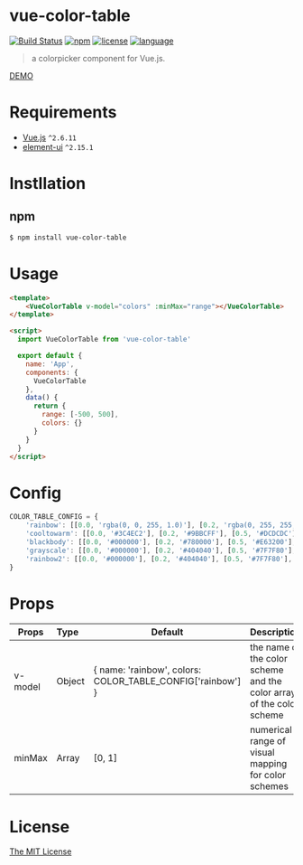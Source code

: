# vue-color-table
[![Build Status](https://www.travis-ci.org/shuang13/vue-color-table.svg)](https://www.travis-ci.org/shuang13/vue-color-table) [![npm](https://img.shields.io/npm/v/vue-color-table.svg)](https://www.npmjs.com/package/vue-color-table) [![license](https://img.shields.io/badge/license-MIT-brightgreen.svg)](https://mit-license.org/) [![language](https://img.shields.io/badge/language-Vue2-brightgreen.svg)](https://www.npmjs.com/package/v-viewer)

> a colorpicker component for Vue.js.

[DEMO](https://shuang13.github.io/vue-color-table/demo/index.html)
# Requirements

- [Vue.js](https://github.com/vuejs/vue) `^2.6.11`
- [element-ui](https://github.com/ElemeFE/element) `^2.15.1`

# Instllation

## npm 
``` bash
$ npm install vue-color-table
```

# Usage
``` html
<template>
    <VueColorTable v-model="colors" :minMax="range"></VueColorTable>
</template>

<script>
  import VueColorTable from 'vue-color-table'

  export default {
    name: 'App',
    components: {
      VueColorTable
    },
    data() {
      return {
        range: [-500, 500],
        colors: {}
      }
    }
  }
</script>
```
# Config
``` js
COLOR_TABLE_CONFIG = {
    'rainbow': [[0.0, 'rgba(0, 0, 255, 1.0)'], [0.2, 'rgba(0, 255, 255, 1.0)'], [0.5, 'rgba(0, 255, 0, 0.5)'], [0.8, 'rgba(255, 255, 0, 1.0)'], [1.0, 'rgba(255, 0, 0, 1.0)']],
    'cooltowarm': [[0.0, '#3C4EC2'], [0.2, '#9BBCFF'], [0.5, '#DCDCDC'], [0.8, '#F6A385'], [1.0, '#B40426']],
    'blackbody': [[0.0, '#000000'], [0.2, '#780000'], [0.5, '#E63200'], [0.8, '#FFFF00'], [1.0, '#FFFFFF']],
    'grayscale': [[0.0, '#000000'], [0.2, '#404040'], [0.5, '#7F7F80'], [0.8, '#BFBFBF'], [1.0, '#FFFFFF']],
    'rainbow2': [[0.0, '#000000'], [0.2, '#404040'], [0.5, '#7F7F80'], [1, '#BFBFBF']]
}
``` 
# Props

| Props               | Type      | Default                                         | Description  |
| --------------------|:----------| ------------------------------------------------|--------------|
| v-model    |  Object     | { name: 'rainbow', colors: COLOR_TABLE_CONFIG['rainbow'] } | the name of the color scheme and the color array of the color scheme
| minMax   |  Array     | [0, 1] | numerical range of visual mapping for color schemes


# License

[The MIT License](http://opensource.org/licenses/MIT)
